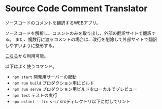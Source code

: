 # Source Code Comment Translator

ソースコードのコメントを翻訳するWEBアプリ。

ソースコードを解析し、コメントのみを取り出し、外部の翻訳サイトで翻訳する。
また、複数行に渡るコメントの場合は、改行を削除して外部サイトで翻訳しやすいように整形する。

[こちら](https://ytgw.github.io/CodeCommentTranslator)から利用可能。

以下はよく使うコマンド。

- ```npm start``` 開発用サーバーの起動
- ```npm run build``` プロダクション用にビルド
- ```npm run serve``` プロダクション用ビルドをローカルでプレビュー
- ```npm test``` テストの実行
- ```npx eslint --fix src/``` srcディレクトリ以下に対してリント
